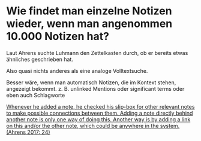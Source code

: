 # Wie findet man einzelne Notizen wieder, wenn man angenommen 10.000 Notizen hat?

Laut Ahrens suchte Luhmann den Zettelkasten durch, ob er bereits etwas ähnliches geschrieben hat. 

Also quasi nichts anderes als eine analoge Volltextsuche.

Besser wäre, wenn man automatisch Notizen, die im Kontext stehen, angezeigt bekommt. z. B. unlinked Mentions oder significant terms oder eben auch Schlagworte

[Whenever he added a note, he checked his slip-box for other relevant notes to make possible connections between them. Adding a note directly behind another note is only one way of doing this. Another way is by adding a link on this and/or the other note, which could be anywhere in the system. (Ahrens 2017: 24)](Wie%20findet%20man%20einzelne%20Notizen%20wieder,%20wenn%20man%20a%20ac8ef8779caf4f49aa4be8d5bc7985d4/Whenever%20he%20added%20a%20note,%20he%20checked%20his%20slip-box%20%20674732892cc84755895bd42c6d14ece5.md)